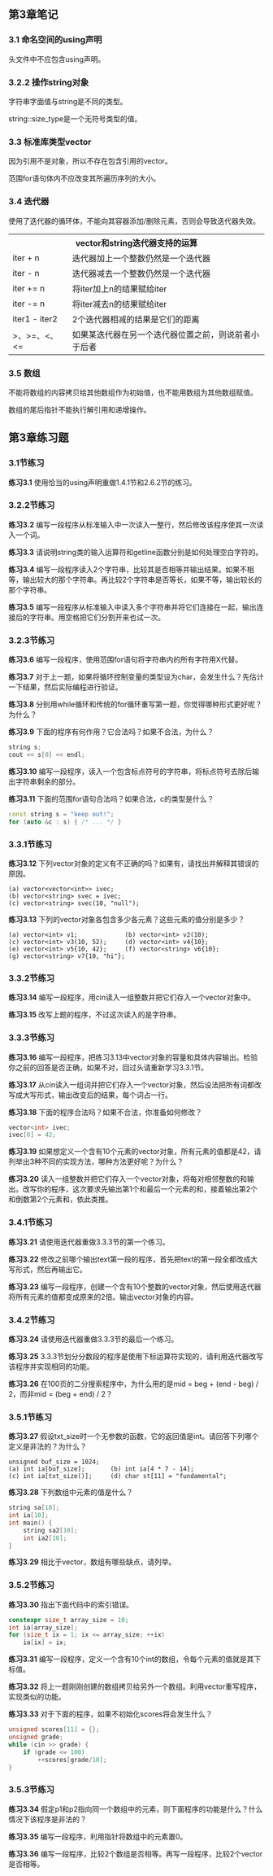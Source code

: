 ## 第3章笔记

### 3.1 命名空间的using声明
头文件中不应包含using声明。

### 3.2.2 操作string对象
字符串字面值与string是不同的类型。

string::size_type是一个无符号类型的值。

### 3.3 标准库类型vector
因为引用不是对象，所以不存在包含引用的vector。

范围for语句体内不应改变其所遍历序列的大小。

### 3.4 迭代器
使用了迭代器的循环体，不能向其容器添加/删除元素，否则会导致迭代器失效。

<table>
    <tr>
        <th colspan="2">vector和string迭代器支持的运算</th>
    </tr>
    <tr>
        <td>iter + n</td> <td>迭代器加上一个整数仍然是一个迭代器</td>
    </tr>
    <tr>
        <td>iter - n</td> <td>迭代器减去一个整数仍然是一个迭代器</td>
    </tr>
    <tr>
        <td>iter += n</td> <td>将iter加上n的结果赋给iter</td>
    </tr>
    <tr>
        <td>iter -= n</td> <td>将iter减去n的结果赋给iter</td>
    </tr>
    <tr>
        <td>iter1 - iter2</td> <td>2个迭代器相减的结果是它们的距离</td>
    </tr>
    <tr>
        <td> >、>=、<、<= </td> <td>如果某迭代器在另一个迭代器位置之前，则说前者小于后者</td>
    </tr>
</table>

### 3.5 数组
不能将数组的内容拷贝给其他数组作为初始值，也不能用数组为其他数组赋值。

数组的尾后指针不能执行解引用和递增操作。













## 第3章练习题
### 3.1节练习
<b>练习3.1</b> 使用恰当的using声明重做1.4.1节和2.6.2节的练习。

### 3.2.2节练习
<b>练习3.2</b> 编写一段程序从标准输入中一次读入一整行，然后修改该程序使其一次读入一个词。

<b>练习3.3</b> 请说明string类的输入运算符和getline函数分别是如何处理空白字符的。

<b>练习3.4</b> 编写一段程序读入2个字符串，比较其是否相等并输出结果。如果不相等，输出较大的那个字符串。再比较2个字符串是否等长，如果不等，输出较长的那个字符串。

<b>练习3.5</b> 编写一段程序从标准输入中读入多个字符串并将它们连接在一起，输出连接后的字符串。用空格把它们分割开来也试一次。


### 3.2.3节练习
<b>练习3.6</b> 编写一段程序，使用范围for语句将字符串内的所有字符用X代替。

<b>练习3.7</b> 对于上一题，如果将循环控制变量的类型设为char，会发生什么？先估计一下结果，然后实际编程进行验证。

<b>练习3.8</b> 分别用while循环和传统的for循环重写第一题，你觉得哪种形式更好呢？为什么？

<b>练习3.9</b> 下面的程序有何作用？它合法吗？如果不合法，为什么？
```c++
string s;
cout << s[0] << endl;
```
<b>练习3.10</b> 编写一段程序，读入一个包含标点符号的字符串，将标点符号去除后输出字符串剩余的部分。

<b>练习3.11</b> 下面的范围for语句合法吗？如果合法，c的类型是什么？
```c++
const string s = "keep out!";
for (auto &c : s) { /* ... */ }
```

### 3.3.1节练习
<b>练习3.12</b> 下列vector对象的定义有不正确的吗？如果有，请找出并解释其错误的原因。
```text
(a) vector<vector<int>> ivec;
(b) vector<string> svec = ivec;
(c) vector<string> svec(10, "null");
```

<b>练习3.13</b> 下列的vector对象各包含多少各元素？这些元素的值分别是多少？
```text
(a) vector<int> v1;             (b) vector<int> v2(10);
(c) vector<int> v3(10, 52);     (d) vector<int> v4{10};
(e) vector<int> v5{10, 42};     (f) vector<string> v6{10};
(g) vector<string> v7{10, "hi"};
```

### 3.3.2节练习
<b>练习3.14</b> 编写一段程序，用cin读入一组整数并把它们存入一个vector对象中。

<b>练习3.15</b> 改写上题的程序，不过这次读入的是字符串。

### 3.3.3节练习
<b>练习3.16</b> 编写一段程序，把练习3.13中vector对象的容量和具体内容输出。检验你之前的回答是否正确，如果不对，回过头请重新学习3.3.1节。

<b>练习3.17</b> 从cin读入一组词并把它们存入一个vector对象，然后设法把所有词都改写成大写形式，输出改变后的结果，每个词占一行。

<b>练习3.18</b> 下面的程序合法吗？如果不合法，你准备如何修改？
```c++
vector<int> ivec;
ivec[0] = 42;
```

<b>练习3.19</b> 如果想定义一个含有10个元素的vector对象，所有元素的值都是42，请列举出3种不同的实现方法，哪种方法更好呢？为什么？

<b>练习3.20</b> 读入一组整数并把它们存入一个vector对象，将每对相邻整数的和输出。改写你的程序，这次要求先输出第1个和最后一个元素的和，接着输出第2个和倒数第2个元素和，依此类推。

### 3.4.1节练习
<b>练习3.21</b> 请使用迭代器重做3.3.3节的第一个练习。

<b>练习3.22</b> 修改之前哪个输出text第一段的程序，首先把text的第一段全都改成大写形式，然后再输出它。

<b>练习3.23</b> 编写一段程序，创建一个含有10个整数的vector对象，然后使用迭代器将所有元素的值都变成原来的2倍。输出vector对象的内容。

### 3.4.2节练习
<b>练习3.24</b> 请使用迭代器重做3.3.3节的最后一个练习。

<b>练习3.25</b> 3.3.3节划分分数段的程序是使用下标运算符实现的，请利用迭代器改写该程序并实现相同的功能。

<b>练习3.26</b> 在100页的二分搜索程序中，为什么用的是mid = beg + (end - beg) / 2，而非mid = (beg + end) / 2？


### 3.5.1节练习
<b>练习3.27</b> 假设txt_size时一个无参数的函数，它的返回值是int。请回答下列哪个定义是非法的？为什么？
```text
unsigned buf_size = 1024;
(a) int ia[buf_size];       (b) int ia[4 * 7 - 14];
(c) int ia[txt_size()];     (d) char st[11] = "fundamental";
```

<b>练习3.28</b> 下列数组中元素的值是什么？
```c++
string sa[10];
int ia[10];
int main() {
    string sa2[10];
    int ia2[10];
}
```

<b>练习3.29</b> 相比于vector，数组有哪些缺点，请列举。

### 3.5.2节练习
<b>练习3.30</b> 指出下面代码中的索引错误。
```c++
constexpr size_t array_size = 10;
int ia[array_size];
for (size_t ix = 1; ix <= array_size; ++ix)
    ia[ix] = ix;
```

<b>练习3.31</b> 编写一段程序，定义一个含有10个int的数组，令每个元素的值就是其下标值。

<b>练习3.32</b> 将上一题刚刚创建的数组拷贝给另外一个数组。利用vector重写程序，实现类似的功能。

<b>练习3.33</b> 对于下面的程序，如果不初始化scores将会发生什么？
```c++
unsigned scores[11] = {};
unsigned grade;
while (cin >> grade) {
    if (grade <= 100)
        ++scores[grade/10];
}
```


### 3.5.3节练习
<b>练习3.34</b> 假定p1和p2指向同一个数组中的元素，则下面程序的功能是什么？什么情况下该程序是非法的？

<b>练习3.35</b> 编写一段程序，利用指针将数组中的元素置0。

<b>练习3.36</b> 编写一段程序，比较2个数组是否相等。再写一段程序，比较2个vector是否相等。





